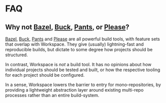# FAQ

## Why not [Bazel], [Buck], [Pants], or [Please]?

[Bazel], [Buck], [Pants] and [Please] are all powerful build tools, with feature sets that overlap with Workspace. They give (usually) lightning-fast and reproducible builds, but dictate to some degree how projects should be structured.

In contrast, Workspace is _not_ a build tool. It has no opinions about how individual projects should be tested and built, or how the respective tooling for each project should be configured.

In a sense, Workspace lowers the barrier to entry for mono-repositories, by providing a lightweight abstraction layer around existing multi-repo processes rather than an entire build-system.


[Bazel]: https://bazel.build/
[Buck]: https://buck.build/
[Pants]: https://www.pantsbuild.org/
[Please]: https://please.build/
